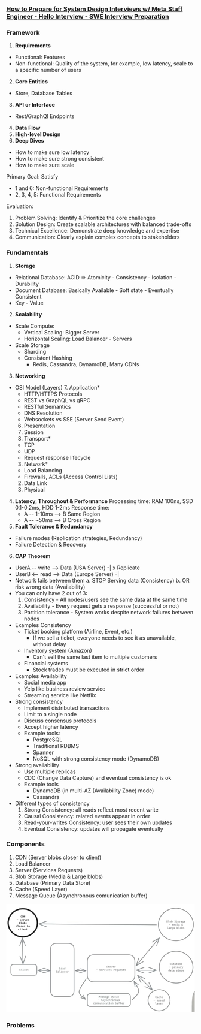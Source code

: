 ### [How to Prepare for System Design Interviews w/ Meta Staff Engineer - Hello Interview - SWE Interview Preparation](https://www.youtube.com/watch?v=Ru54dxzCyD0)

### Framework
1. **Requirements**
  - Functional: Features
  - Non-functional: Quality of the system, for example, low latency, scale to a specific number of users
2. **Core Entities**
  - Store, Database Tables
3. **API or Interface**
  - Rest/GraphQl Endpoints
4. **Data Flow**
5. **High-level Design**
6. **Deep Dives**
  - How to make sure low latency
  - How to make sure strong consistent
  - How to make sure scale

Primary Goal: Satisfy
- 1 and 6: Non-functional Requirements
- 2, 3, 4, 5: Functional Requirements

Evaluation:
1. Problem Solving: Identify & Prioritize the core challenges
2. Solution Design: Create scalable architectures with balanced trade-offs
3. Technical Excellence: Demonstrate deep knowledge and expertise
4. Communication: Clearly explain complex concepts to stakeholders

### Fundamentals
1. **Storage**
  - Relational Database: ACID => Atomicity - Consistency - Isolation - Durability
  - Document Database: Basically Available - Soft state - Eventually Consistent
  - Key - Value
2. **Scalability**
  - Scale Compute:
    - Vertical Scaling: Bigger Server
    - Horizontal Scaling: Load Balancer - Servers
  - Scale Storage
    - Sharding
    - Consistent Hashing
      - Redis, Cassandra, DynamoDB, Many CDNs
3. **Networking**
  - OSI Model (Layers)
    7. Application*
      - HTTP/HTTPS Protocols
      - REST vs GraphQL vs gRPC
      - RESTful Semantics
      - DNS Resolution
      - Websockets vs SSE (Server Send Event)
    6. Presentation
    5. Session
    4. Transport*
      - TCP
      - UDP
      - Request response lifecycle
    3. Network*
      - Load Balancing
      - Firewalls, ACLs (Access Control Lists)
    2. Data Link
    1. Physical
4. **Latency, Throughout & Performance**
  Processing time: RAM 100ns, SSD 0.1-0.2ms, HDD 1-2ms
  Response time:
    - A -- 1-10ms --> B Same Region
    - A -- ~50ms --> B Cross Region
5. **Fault Tolerance & Redundancy**
  - Failure modes (Replication strategies, Redundancy)
  - Failure Detection & Recovery
6. **CAP Theorem**
  - UserA -- write --> Data (USA Server)         -| x Replicate
  - UserB <-- read --> Data (Europe Server)      -|
  - Network fails between them
    a. STOP Serving data (Consistency)
    b. OR risk wrong data (Availability)
  - You can only have 2 out of 3:
    1. Consistency - All nodes/users see the same data at the same time
    2. Availability - Every request gets a response (successful or not)
    3. Partition tolerance - System works despite network failures between nodes
  - Examples Consistency
    - Ticket booking platform (Airline, Event, etc.)
      - If we sell a ticket, everyone needs to see it as unavailable, without delay
    - Inventory system (Amazon)
      - Can't sell the same last item to multiple customers
    - Financial systems
      - Stock trades must be executed in strict order
  - Examples Availability
    - Social media app
    - Yelp like business review service
    - Streaming service like Netflix
  - Strong consistency
    - Implement distributed transactions
    - Limit to a single node
    - Discuss consensus protocols
    - Accept higher latency
    - Example tools:
      - PostgreSQL
      - Traditional RDBMS
      - Spanner
      - NoSQL with strong consistency mode (DynamoDB)
  - Strong availability
    - Use multiple replicas
    - CDC (Change Data Capture) and eventual consistency is ok
    - Example tools
      - DynamoDB (in multi-AZ (Availability Zone) mode)
      - Cassandra
  - Different types of consistency
    1. Strong Consistency: all reads reflect most recent write
    2. Causal Consistency: related events appear in order
    3. Read-your-writes Consistency: user sees their own updates
    4. Eventual Consistency: updates will propagate eventually

### Components

1. CDN (Server blobs closer to client)
2. Load Balancer
3. Server (Services Requests)
4. Blob Storage (Media & Large blobs)
5. Database (Primary Data Store)
6. Cache (Speed Layer)
7. Message Queue (Asynchronous comunication buffer)

![Components](Components.png)

### Problems
